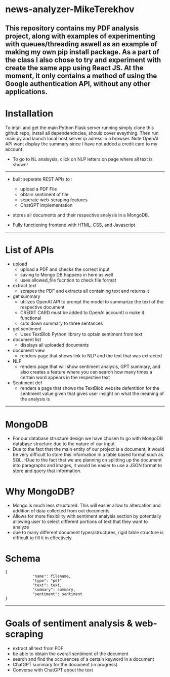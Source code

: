 # news-analyzer-MikeTerekhov
This repository contains my PDF analysis project, along with examples of experimenting with queues/threading aswell as an example of making my own pip install package. As a part of the class I also chose to try and experiment with create the same app using React JS. At the moment, it only contains a method of using the Google authentication API, without any other applications.
-------------------------------------------------------------------------
# Installation
To intall and get the main Python Flask server running simply clone this github repo, install all dependendncies, should cover eveything. Then run main.py and launch local host server ip adress in a browser. Note OpenAI API wont display the summary since I have not added a credit card to my account. 
 - To go to NL analsysis, click on NLP letters on page where all text is shown!
-------------------------------------------------------------------------
- built seperate REST APIs to :
    - upload a PDF File
    - obtain sentiment of file
    - seperate web-scraping features
    - ChatGPT implementation

- stores all documents and their respective analysis in a MongoDB.

- Fully functioning frontend with HTML, CSS, and Javascript
-------------------------------------------------------------------------
# List of APIs
- upload
    - upload a PDF and checks the correct input
    - saving to Mongo DB happens in here as well
    - uses allowed_file fucntion to check file format
- extract text
    - scrapes the PDF and extracts all containing text and returns it
- get summary
    - utilizes OpenAI API to prompt the model to summarize the text of the respective document
    - CREDIT CARD must be added to OpenAI accountt o make it functional
    - cuts down summary to three sentances
- get sentiment
    - Uses TextBlob Python library to optain sentiment from text
- document list
    - displays all uploaded documents
- document view
    - renders page that shows link to NLP and the text that was extracted
- NLP
    - renders page that will show sentiment analysis, GPT summary, and also creates a feature where you can search how many times a certain word appears in the respective text
- Sentiment def
    - renders a page that shows the TextBlob website defentition for the sentiment value given that gives user insight on what the meaning of the analysis is 


-------------------------------------------------------------------------
# MongoDB

- For our database structure design we have chosen to go with MongoDB database structure due to the nature of our input. 
- Due to the fact that the main entity of our project is a document, it would be very difficult to store this information in a table based format such as SQL. 
-Due to the fact that we are planning on splitting up the document into paragraphs and images, it would be easier to use a JSON format to store and query that information.

# Why MongoDB?

- Mongo is much less structured. This will easier allow to altercation and addition of data collected from out documents
- Allows for more flexibility with sentiment analysis section by potentially allowing user to select different portions of text that they want to analyze
- due to many different document types/structures, rigid table structure is difficult to fill it in effectively

# Schema
```
{
            "name": filename,
            "type": "pdf",
            "text": text,
            "summary": summary,
            "sentiment": sentiment
}
```
-------------------------------------------------------------------------
# Goals of sentiment analysis & web-scraping
- extract all text from PDF
- be able to obtain the overall sentiment of the document
- search and find the occurences of a certain keyword in a document
- ChatGPT summary for the document (in progress)
- Converse with ChatGPT about the text
